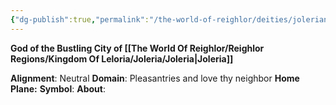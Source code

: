 ```yaml
---
{"dg-publish":true,"permalink":"/the-world-of-reighlor/deities/jolerian/"}
---
```


**God of the Bustling City of [[The World Of Reighlor/Reighlor Regions/Kingdom Of Leloria/Joleria/Joleria\|Joleria]]**

**Alignment**: Neutral
**Domain**: Pleasantries and love thy neighbor
**Home Plane:**
**Symbol**: 
**About**: 

